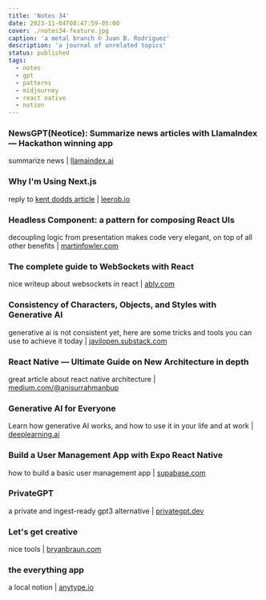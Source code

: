 ```yaml
---
title: 'Notes 34'
date: 2023-11-04T08:47:59-05:00
cover: ./notes34-feature.jpg
caption: 'a metal branch © Juan B. Rodriguez'
description: 'a journal of unrelated topics'
status: published
tags:
  - notes
  - gpt
  - patterns
  - midjourney
  - react native
  - notion
---
```


### NewsGPT(Neotice): Summarize news articles with LlamaIndex — Hackathon winning app

summarize news | [llamaindex.ai](https://blog.llamaindex.ai/newsgpt-neotice-summarize-news-articles-with-llamaindex-hackathon-winning-app-9d7c8bcf9f11)

### Why I'm Using Next.js

reply to [kent dodds article](https://www.epicweb.dev/why-i-wont-use-nextjs) | [leerob.io](https://leerob.io/blog/using-nextjs)

### Headless Component: a pattern for composing React UIs

decoupling logic from presentation makes code very elegant, on top of all other benefits | [martinfowler.com](https://martinfowler.com/articles/headless-component.html)

### The complete guide to WebSockets with React

nice writeup about websockets in react | [ably.com](https://ably.com/blog/websockets-react-tutorial)

### Consistency of Characters, Objects, and Styles with Generative AI

generative ai is not consistent yet, here are some tricks and tools you can use to achieve it today | [javilopen.substack.com](https://javilopen.substack.com/p/consistency-of-characters-objects)

### React Native — Ultimate Guide on New Architecture in depth

great article about react native architecture | [medium.com/@anisurrahmanbup](https://medium.com/@anisurrahmanbup/react-native-new-architecture-in-depth-hermes-jsi-fabric-fabric-renderer-yoga-turbo-module-1284a192a82b)

### Generative AI for Everyone

Learn how generative AI works, and how to use it in your life and at work |
[deeplearning.ai](https://www.deeplearning.ai/courses/generative-ai-for-everyone/)

### Build a User Management App with Expo React Native

how to build a basic user management app | [supabase.com](https://supabase.com/docs/guides/getting-started/tutorials/with-expo-react-native)

### PrivateGPT

a private and ingest-ready gpt3 alternative | [privategpt.dev](https://docs.privategpt.dev)

### Let's get creative

nice tools | [bryanbraun.com](https://www.bryanbraun.com/lets-get-creative/)

### the everything app

a local notion | [anytype.io](https://anytype.io)
